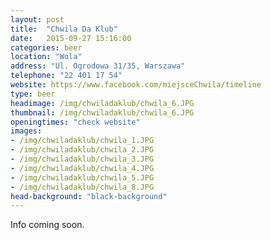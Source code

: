 ```yaml
---
layout: post
title:  "Chwila Da Klub"
date:   2015-09-27 15:16:00
categories: beer
location: "Wola"
address: "Ul. Ogrodowa 31/35, Warszawa"
telephone: "22 401 17 54"
website: https://www.facebook.com/miejsceChwila/timeline
type: beer
headimage: /img/chwiladaklub/chwila_6.JPG
thumbnail: /img/chwiladaklub/chwila_6.JPG
openingtimes: "check website"
images:
- /img/chwiladaklub/chwila_1.JPG
- /img/chwiladaklub/chwila_2.JPG
- /img/chwiladaklub/chwila_3.JPG
- /img/chwiladaklub/chwila_4.JPG
- /img/chwiladaklub/chwila_5.JPG
- /img/chwiladaklub/chwila_8.JPG
head-background: "black-background"
---
```


Info coming soon.